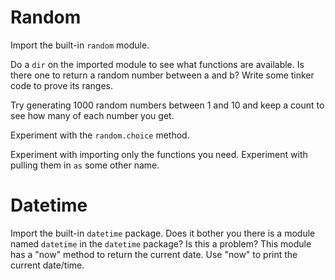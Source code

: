 # Random

Import the built-in `random` module.

Do a `dir` on the imported module to see what functions are available. Is there one to
return a random number between a and b? Write some tinker code to prove its ranges.

Try generating 1000 random numbers between 1 and 10 and keep a count to see how many of
each number you get.

Experiment with the `random.choice` method.

Experiment with importing only the functions you need. Experiment with pulling them
in `as` some other name.

# Datetime

Import the built-in `datetime` package. Does it bother you there is a module named
`datetime` in the `datetime` package? Is this a problem? This module has a "now" 
method to return the current date. Use "now" to print the current date/time.

